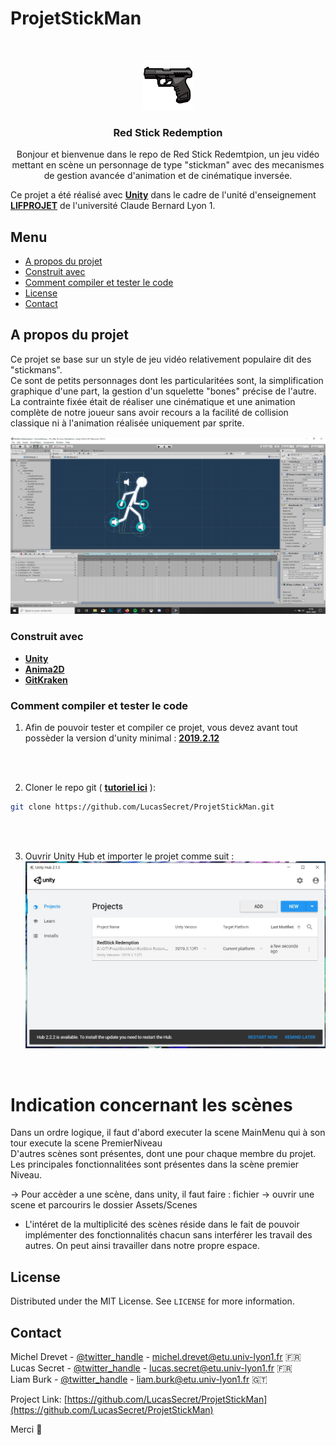 # ProjetStickMan



<!-- PROJECT LOGO -->
<br />
<p align="center">
  <a href="https://github.com/LucasSecret/ProjetStickMan">
    <img src="RedStick%20Redemption/Assets/Sprite/5dd916b8dc81a.png" alt="Logo" width="80" height="80">
  </a>

  <h3 align="center">Red Stick Redemption</h3>

  <p align="center">
    Bonjour et bienvenue dans le repo de Red Stick Redemtpion, un jeu vidéo mettant en scène un personnage de type "stickman" avec des mecanismes de gestion avancée d'animation et de cinématique inversée.
   <br />
  
  
  
  
  Ce projet a été réalisé avec <a href="https://unity.com/fr"><strong>Unity</strong></a> dans le cadre de l'unité d'enseignement <a href="http://perso.univ-lyon1.fr/fabien.rico/site/projet:start"><strong>LIFPROJET</strong></a> de l'université Claude Bernard Lyon 1.
  </p>
</p>



<!-- TABLE OF CONTENTS -->
##  Menu

* [A propos du projet](#a-propos-du-projet)
* [Construit avec](#construit-avec)
* [Comment compiler et tester le code](#comment-compiler-et-tester-le-code)
* [License](#license)
* [Contact](#contact)

<!-- ABOUT THE PROJECT -->
## A propos du projet

Ce projet se base sur un style de jeu vidéo relativement populaire dit des "stickmans".
<br />
Ce sont de petits personnages dont les particularitées sont, la simplification graphique d'une part, la gestion d'un squelette "bones" précise de l'autre.
<br />
La contrainte fixée était de réaliser une cinématique et une animation complète de notre joueur sans avoir recours a la facilité de collision classique ni à l'animation réalisée uniquement par sprite.
<br />


![Image du stickman](Capture2.png)

### Construit avec

* <a href="https://unity3d.com/get-unity/download"><strong>Unity</strong></a>
* <a href="https://assetstore.unity.com/packages/essentials/unity-anima2d-79840"><strong>Anima2D</strong></a>
* <a href="https://www.gitkraken.com/"><strong>GitKraken</strong></a>



### Comment compiler et tester le code

1. Afin de pouvoir tester et compiler ce projet, vous devez avant tout possèder la version d'unity minimal : <a href="https://unity3d.com/get-unity/download"><strong>2019.2.12</strong></a>
<br />
<br />

2. Cloner le repo git ( <a href="http://rogerdudler.github.io/git-guide/index.fr.html"><strong>tutoriel ici</strong></a> ):
```bash
git clone https://github.com/LucasSecret/ProjetStickMan.git
```
<br />
<br />

3. Ouvrir Unity Hub et importer le projet comme suit :
![Image de l'importation](Capture.JPG)
<br />

# Indication concernant les scènes

Dans un ordre logique, il faut d'abord executer la scene MainMenu qui à son tour execute la scene PremierNiveau
<br />
D'autres scènes sont présentes, dont une pour chaque membre du projet.
Les principales fonctionnalitées sont présentes dans la scène premier Niveau.

-> Pour accèder a une scène, dans unity, il faut faire : fichier -> ouvrir une scene et parcourirs le dossier Assets/Scenes

* L'intéret de la multiplicité des scènes réside dans le fait de pouvoir implémenter des fonctionnalités chacun sans interférer les travail des autres.
On peut ainsi travailler dans notre propre espace.


<!-- LICENSE -->
## License

Distributed under the MIT License. See `LICENSE` for more information.



<!-- CONTACT -->
## Contact

Michel Drevet - [@twitter_handle](https://twitter.com/twitter_handle) - michel.drevet@etu.univ-lyon1.fr :fr:
<br />
Lucas Secret - [@twitter_handle](https://twitter.com/twitter_handle) - lucas.secret@etu.univ-lyon1.fr :fr:
<br />
Liam Burk - [@twitter_handle](https://twitter.com/twitter_handle) - liam.burk@etu.univ-lyon1.fr :guatemala:

Project Link: [https://github.com/LucasSecret/ProjetStickMan](https://github.com/LucasSecret/ProjetStickMan)

Merci :slightly_smiling_face:
